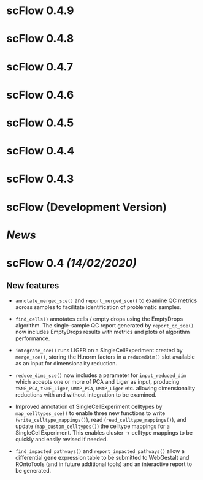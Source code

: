 # scFlow 0.4.9

# scFlow 0.4.8

# scFlow 0.4.7

# scFlow 0.4.6

# scFlow 0.4.5

# scFlow 0.4.4

# scFlow 0.4.3

# scFlow (Development Version)

# *News*

# scFlow 0.4 _(14/02/2020)_

## New features

* `annotate_merged_sce()` and `report_merged_sce()` to examine QC metrics across samples to facilitate identification of problematic samples.
* `find_cells()` annotates cells / empty drops using the EmptyDrops algorithm.  The single-sample QC report generated by `report_qc_sce()` now includes EmptyDrops results with metrics and plots of  algorithm performance.

* `integrate_sce()` runs LIGER on a SingleCellExperiment created by `merge_sce()`, storing the H.norm factors in a `reducedDim()` slot available as an input for dimensionality reduction.
* `reduce_dims_sce()` now includes a parameter for `input_reduced_dim` which accepts one or more of PCA and Liger as input, producing `tSNE_PCA`, `tSNE_Liger`, `UMAP_PCA`, `UMAP_Liger` etc. allowing dimensionality reductions with and without integration to be examined.
* Improved annotation of SingleCellExperiment celltypes by `map_celltypes_sce()` to enable three new functions to write (`write_celltype_mappings()`), read (`read_celltype_mappings()`), and update (`map_custom_celltypes()`) the celltype mappings for a SingleCellExperiment.  This enables cluster -> celltype mappings to be quickly and easily revised if needed.
* `find_impacted_pathways()` and `report_impacted_pathways()` allow a differential gene expression table to be submitted to WebGestalt and ROntoTools (and in future additional tools) and an interactive report to be generated.
